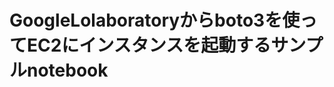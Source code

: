 # GoogleLolaboratoryからboto3を使ってEC2にインスタンスを起動するサンプルnotebook

<script src="https://gist.github.com/taka4ma/39a4889869f029f1f82536ff3155c3a6.js"></script>